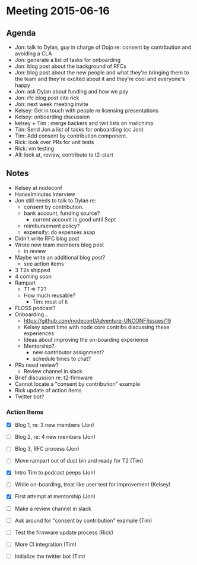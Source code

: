 # Meeting 2015-06-16

## Agenda

- Jon: talk to Dylan, guy in charge of Dojo re: consent by contribution and avoiding a CLA
- Jon: generate a list of tasks for onboarding
- Jon: blog post about the background of RFCs
- Jon: blog post about the new people and what they're bringing them to the team and they're excited about it and they're cool and everyone's happy
- Jon: ask Dylan about funding and how we pay
- Jon: rfc blog post cite rick
- Jon: next week meeting invite
- Kelsey: Get in touch with people re licensing presentations
- Kelsey: onboarding discussion
- kelsey + Tim : merge backers and twit lists on mailchimp
- Tim: Send Jon a list of tasks for onboarding (cc Jon)
- Tim: Add consent by contribution component.
- Rick: look over PRs for unit tests
- Rick: vm testing
- All: look at, review, contribute to t2-start



## Notes


- Kelsey at nodeconf
- Hanselminutes interview
- Jon still needs to talk to Dylan re: 
  - consent by contribution.
  - bank account, funding source?
    - current account is good until Sept 
  - reimbursement policy?
  - expensify: do expenses asap
- Didn't write RFC blog post
- Wrote new team members blog post
  - in review
- Maybe write an additional blog post?
  - see action items
- 3 T2s shipped
- 4 coming soon
- Rampart
  - T1 => T2?
  - How much reusable?
    - Tim: most of it
- FLOSS podcast?
- Onboarding...
  - https://github.com/nodeconf/Adventure-UNCONF/issues/19
  - Kelsey spent time with node core contribs discussing these experiences
  - Ideas about improving the on-boarding experience
  - Mentorship?
    - new contributor assignment?
    - schedule times to chat?
- PRs need review?
  - Review channel in slack
- Brief discussion re: t2-firmware
- Cannot locate a "consent by contribution" example
- Rick update of action items
- Twitter bot?


### Action Items

- [x] Blog 1, re: 3 new members (Jon)
- [ ] Blog 2, re: 4 new members (Jon)
- [ ] Blog 3, RFC process (Jon)
- [ ] Move rampart out of dust bin and ready for T2 (Tim)
- [x] Intro Tim to podcast peeps (Jon)
- [ ] While on-boarding, treat like user test for improvement (Kelsey)
- [x] First attempt at mentorship (Jon)
- [ ] Make a review channel in slack
- [ ] Ask around for "consent by contribution" example (Tim)
- [ ] Test the firmware update process (Rick)
- [ ] More CI integration (Tim)
- [ ] Initialize the twitter bot (Tim)



